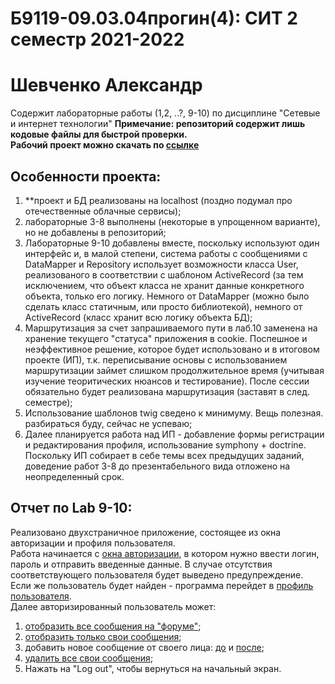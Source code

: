 # Б9119-09.03.04прогин(4): СИТ 2 семестр 2021-2022  
# Шевченко Александр  
Содержит лабораторные работы (1,2, ..?, 9-10) по дисциплине "Сетевые и интернет технологии"
**Примечание: репозиторий содержит лишь кодовые файлы для быстрой проверки.  
Рабочий проект можно скачать по [ссылке](https://disk.yandex.ru/d/6-OANloULZK-2A)**  
## Особенности проекта:  
1. **проект и БД реализованы на localhost (поздно подумал про отечественные облачные сервисы);
2. лабораторные 3-8 выполнены (некоторые в упрощенном варианте), но не добавлены в репозиторий;
3. Лабораторные 9-10 добавлены вместе, поскольку используют один интерфейс и, в малой степени, система работы с сообщениями с DataMapper и Repository 
использует возможности класса User, реализованого в соответствии с шаблоном ActiveRecord (за тем исключением, что объект класса не хранит данные конкретного объекта,
только его логику. Немного от DataMapper (можно было сделать класс статичным, или просто библиотекой), немного от ActiveRecord (класс хранит всю логику объекта БД);
4. Маршрутизация за счет запрашиваемого пути в лаб.10 заменена на хранение текущего "статуса" приложения в cookie. Поспешное и неэффективное решение, которое будет использовано и в итоговом проекте (ИП), т.к. переписывание основы с использованием маршрутизации займет слишком продолжительное время (учитывая изучение теоритических нюансов и тестирование). После сессии обязательно будет реализована маршрутизация (заставят в след. семестре);
5. Использование шаблонов twig сведено к минимуму. Вещь полезная. разбираться буду, сейчас не успеваю;
6. Далее планируется работа над ИП - добавление формы регистрации и редактирования профиля, использование symphony + doctrine. Поскольку ИП собирает в себе темы всех предыдущих заданий, доведение работ 3-8 до презентабельного вида отложено на неопределенный срок.

## Отчет по Lab 9-10:
Реализовано двухстраничное приложение, состоящее из окна авторизации и профиля пользователя.  
Работа начинается с [окна авторизации](https://github.com/AlShProgin/imageSource/blob/main/lab10_1_LoggedOut.png), в котором нужно ввести логин, пароль и отправить введенные данные. В случае отсутствия соответствующего пользователя будет выведено предупреждение.  
Если же пользователь будет найден - программа перейдет в [профиль пользователя](https://github.com/AlShProgin/imageSource/blob/main/lab10_2_LoggedIn.png).  
Далее авторизированный пользователь может:   
1. [отобразить все сообщения на "форуме"](https://github.com/AlShProgin/imageSource/blob/main/lab10_3_AllMsgs.png);  
2. [отобразить только свои сообщения](https://github.com/AlShProgin/imageSource/blob/main/lab10_4_searchByName.png);
3. добавить новое сообщение от своего лица: [до](https://github.com/AlShProgin/imageSource/blob/main/lab10_5_beforeInsert.png) и [после](https://github.com/AlShProgin/imageSource/blob/main/lab10_6_afterInsert.png);
4. [удалить все свои сообщения](https://github.com/AlShProgin/imageSource/blob/main/lab10_7_deleteByUser.png);
5. Нажать на "Log out", чтобы вернуться на начальный экран.
